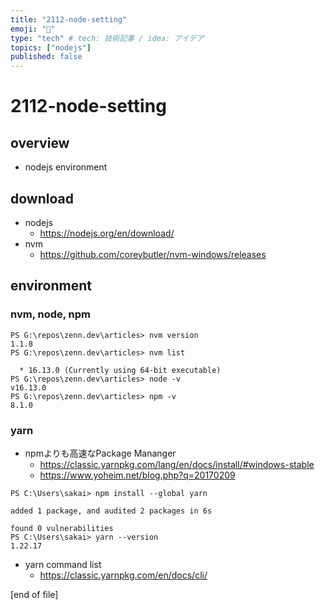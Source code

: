 ```yaml
---
title: "2112-node-setting"
emoji: "🎃"
type: "tech" # tech: 技術記事 / idea: アイデア
topics: ["nodejs"]
published: false
---
```

# 2112-node-setting

## overview
- nodejs environment

## download
- nodejs
  - https://nodejs.org/en/download/
- nvm
  - https://github.com/coreybutler/nvm-windows/releases

## environment
### nvm, node, npm
```
PS G:\repos\zenn.dev\articles> nvm version
1.1.8
PS G:\repos\zenn.dev\articles> nvm list

  * 16.13.0 (Currently using 64-bit executable)
PS G:\repos\zenn.dev\articles> node -v
v16.13.0
PS G:\repos\zenn.dev\articles> npm -v
8.1.0
```

### yarn
- npmよりも高速なPackage Mananger 
  - https://classic.yarnpkg.com/lang/en/docs/install/#windows-stable
  - https://www.yoheim.net/blog.php?q=20170209
```
PS C:\Users\sakai> npm install --global yarn

added 1 package, and audited 2 packages in 6s

found 0 vulnerabilities
PS C:\Users\sakai> yarn --version
1.22.17
```
- yarn command list
  - https://classic.yarnpkg.com/en/docs/cli/

[end of file]